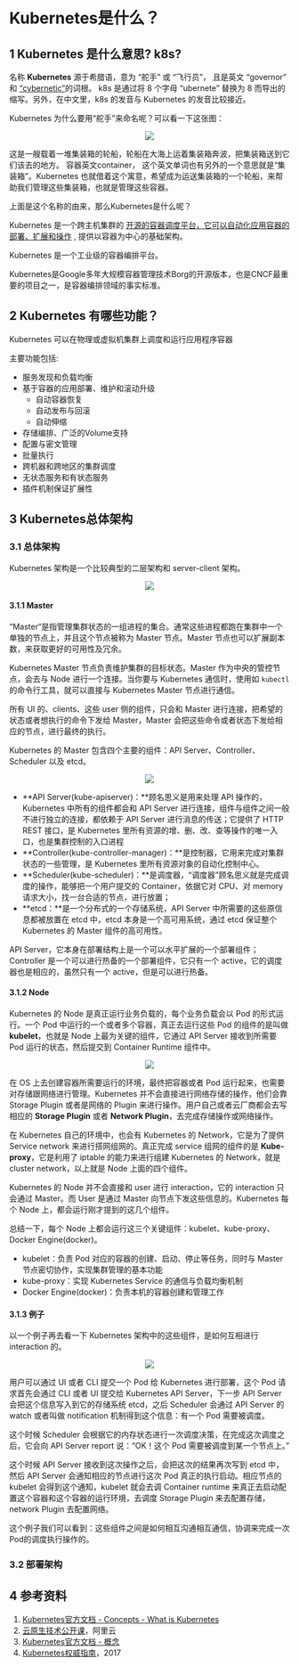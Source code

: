 # Kubernetes是什么？

## 1 **Kubernetes 是什么意思? k8s?**

名称 **Kubernetes** 源于希腊语，意为 “舵手” 或 “飞行员”， 且是英文 “governor” 和 [“cybernetic”](http://www.etymonline.com/index.php?term=cybernetics)的词根。 k8s 是通过将 8 个字母 “ubernete” 替换为 8 而导出的缩写。另外，在中文里，k8s 的发音与 Kubernetes 的发音比较接近。

Kubernetes 为什么要用“舵手”来命名呢？可以看一下这张图：

<div align=center><img src="./images/what-is-kubernetes-01.png"></div>

这是一艘载着一堆集装箱的轮船，轮船在大海上运着集装箱奔波，把集装箱送到它们该去的地方。 容器英文container， 这个英文单词也有另外的一个意思就是“集装箱”。Kubernetes 也就借着这个寓意，希望成为运送集装箱的一个轮船，来帮助我们管理这些集装箱，也就是管理这些容器。

上面是这个名称的由来，那么Kubernetes是什么呢？

Kubernetes 是一个跨主机集群的 [开源的容器调度平台，它可以自动化应用容器的部署、扩展和操作](http://www.slideshare.net/BrianGrant11/wso2con-us-2015-kubernetes-a-platform-for-automating-deployment-scaling-and-operations) , 提供以容器为中心的基础架构。

Kubernetes 是一个工业级的容器编排平台。

Kubernetes是Google多年大规模容器管理技术Borg的开源版本，也是CNCF最重要的项目之一，是容器编排领域的事实标准。

## 2 Kubernetes 有哪些功能？

Kubernetes 可以在物理或虚拟机集群上调度和运行应用程序容器

主要功能包括:

* 服务发现和负载均衡
* 基于容器的应用部署、维护和滚动升级
  * 自动容器恢复
  * 自动发布与回滚
  * 自动伸缩
* 存储编排、广泛的Volume支持
* 配置与密文管理
* 批量执行
* 跨机器和跨地区的集群调度
* 无状态服务和有状态服务
* 插件机制保证扩展性

## 3 Kubernetes总体架构

### 3.1 总体架构

Kubernetes 架构是一个比较典型的二层架构和 server-client 架构。

<div align=center><img src="./images/what-is-kubernetes-02.png"></div>

#### 3.1.1 Master

“Master“是指管理集群状态的一组进程的集合。通常这些进程都跑在集群中一个单独的节点上，并且这个节点被称为 Master 节点。Master 节点也可以扩展副本数，来获取更好的可用性及冗余。

Kubernetes Master 节点负责维护集群的目标状态。Master 作为中央的管控节点，会去与 Node 进行一个连接。当你要与 Kubernetes 通信时，使用如 `kubectl` 的命令行工具，就可以直接与 Kubernetes Master 节点进行通信。

所有 UI 的、clients、这些 user 侧的组件，只会和 Master 进行连接，把希望的状态或者想执行的命令下发给 Master，Master 会把这些命令或者状态下发给相应的节点，进行最终的执行。

Kubernetes 的 Master 包含四个主要的组件：API Server、Controller、Scheduler 以及 etcd。

<div align=center><img src="./images/what-is-kubernetes-03.png"></div>

* **API Server(kube-apiserver)：**顾名思义是用来处理 API 操作的，Kubernetes 中所有的组件都会和 API Server 进行连接，组件与组件之间一般不进行独立的连接，都依赖于 API Server 进行消息的传送；它提供了 HTTP REST 接口，是 Kubernetes 里所有资源的增、删、改、查等操作的唯一入口，也是集群控制的入口进程
* **Controller(kube-controller-manager)：**是控制器，它用来完成对集群状态的一些管理，是 Kubernetes 里所有资源对象的自动化控制中心。
* **Scheduler(kube-scheduler)：**是调度器，“调度器”顾名思义就是完成调度的操作，能够把一个用户提交的 Container，依据它对 CPU、对 memory 请求大小，找一台合适的节点，进行放置；
* **etcd：**是一个分布式的一个存储系统，API Server 中所需要的这些原信息都被放置在 etcd 中，etcd 本身是一个高可用系统，通过 etcd 保证整个 Kubernetes 的 Master 组件的高可用性。

API Server，它本身在部署结构上是一个可以水平扩展的一个部署组件；Controller 是一个可以进行热备的一个部署组件，它只有一个 active，它的调度器也是相应的，虽然只有一个 active，但是可以进行热备。

#### 3.1.2 Node

Kubernetes 的 Node 是真正运行业务负载的，每个业务负载会以 Pod 的形式运行。一个 Pod 中运行的一个或者多个容器，真正去运行这些 Pod 的组件的是叫做 **kubelet**，也就是 Node 上最为关键的组件，它通过 API Server 接收到所需要 Pod 运行的状态，然后提交到 Container Runtime 组件中。

<div align=center><img src="./images/what-is-kubernetes-04.png"></div>

在 OS 上去创建容器所需要运行的环境，最终把容器或者 Pod 运行起来，也需要对存储跟网络进行管理。Kubernetes 并不会直接进行网络存储的操作，他们会靠 Storage Plugin 或者是网络的 Plugin 来进行操作。用户自己或者云厂商都会去写相应的 **Storage Plugin** 或者 **Network Plugin**，去完成存储操作或网络操作。

在 Kubernetes 自己的环境中，也会有 Kubernetes 的 Network，它是为了提供 Service network 来进行搭网组网的。真正完成 service 组网的组件的是 **Kube-proxy**，它是利用了 iptable 的能力来进行组建 Kubernetes 的 Network，就是 cluster network，以上就是 Node 上面的四个组件。

Kubernetes 的 Node 并不会直接和 user 进行 interaction，它的 interaction 只会通过 Master。而 User 是通过 Master 向节点下发这些信息的。Kubernetes 每个 Node 上，都会运行刚才提到的这几个组件。

总结一下，每个 Node 上都会运行这三个关键组件：kubelet、kube-proxy、Docker Engine(docker)。

* kubelet：负责 Pod 对应的容器的创建、启动、停止等任务，同时与 Master 节点密切协作，实现集群管理的基本功能
* kube-proxy：实现 Kubernetes Service 的通信与负载均衡机制
* Docker Engine(docker)：负责本机的容器创建和管理工作

#### 3.1.3 例子

以一个例子再去看一下 Kubernetes 架构中的这些组件，是如何互相进行 interaction 的。

<div align=center><img src="./images/what-is-kubernetes-05.png"></div>

用户可以通过 UI 或者 CLI 提交一个 Pod 给 Kubernetes 进行部署，这个 Pod 请求首先会通过 CLI 或者 UI 提交给 Kubernetes API Server，下一步 API Server 会把这个信息写入到它的存储系统 etcd，之后 Scheduler 会通过 API Server 的 watch 或者叫做 notification 机制得到这个信息：有一个 Pod 需要被调度。

这个时候 Scheduler 会根据它的内存状态进行一次调度决策，在完成这次调度之后，它会向 API Server report 说：“OK！这个 Pod 需要被调度到某一个节点上。”

这个时候 API Server 接收到这次操作之后，会把这次的结果再次写到 etcd 中，然后 API Server 会通知相应的节点进行这次 Pod 真正的执行启动。相应节点的 kubelet 会得到这个通知，kubelet 就会去调 Container runtime 来真正去启动配置这个容器和这个容器的运行环境，去调度 Storage Plugin 来去配置存储，network Plugin 去配置网络。

这个例子我们可以看到：这些组件之间是如何相互沟通相互通信，协调来完成一次Pod的调度执行操作的。

### 3.2 部署架构

## 4 参考资料

1. [Kubernetes官方文档 - Concepts - What is Kubernetes](https://kubernetes.io/docs/concepts/overview/what-is-kubernetes/)
2. [云原生技术公开课](https://edu.aliyun.com/roadmap/cloudnative)，阿里云
3. [Kubernetes官方文档 - 概念](https://kubernetes.io/zh/docs/concepts/)
4. [Kubernetes权威指南](https://book.douban.com/subject/27112874/)，2017
